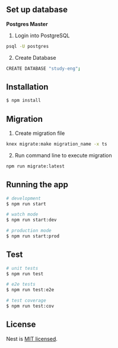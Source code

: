 ## Set up database
**Postgres Master** 

1. Login into PostgreSQL
```bash
psql -U postgres
```

2. Create Database
```bash
CREATE DATABASE "study-eng";
```

## Installation

```bash
$ npm install
```

## Migration
1. Create migration file
```bash
knex migrate:make migration_name -x ts
```

2. Run command line to execute migration
```bash
npm run migrate:latest
```

## Running the app

```bash
# development
$ npm run start

# watch mode
$ npm run start:dev

# production mode
$ npm run start:prod
```

## Test

```bash
# unit tests
$ npm run test

# e2e tests
$ npm run test:e2e

# test coverage
$ npm run test:cov
```

## License

Nest is [MIT licensed](LICENSE).
